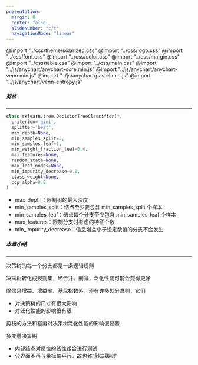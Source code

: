 ```yaml
---
presentation:
  margin: 0
  center: false
  slideNumber: "c/t"
  navigationMode: "linear"
---
```


@import "../css/theme/solarized.css"
@import "../css/logo.css"
@import "../css/font.css"
@import "../css/color.css"
@import "../css/margin.css"
@import "../css/table.css"
@import "../css/main.css"
@import "../js/anychart/anychart-core.min.js"
@import "../js/anychart/anychart-venn.min.js"
@import "../js/anychart/pastel.min.js"
@import "../js/anychart/venn-entropy.js"

<!-- slide data-notes="" -->

##### 剪枝

---

```python {.line-numbers .top-1 .bottom0 .left4 highlight=[4-6,8,11]}
class sklearn.tree.DecisionTreeClassifier(*,
  criterion='gini',
  splitter='best',
  max_depth=None,
  min_samples_split=2,
  min_samples_leaf=1,
  min_weight_fraction_leaf=0.0,
  max_features=None,
  random_state=None,
  max_leaf_nodes=None,
  min_impurity_decrease=0.0,
  class_weight=None,
  ccp_alpha=0.0
)
```

- max_depth：限制树的最大深度
- min_samples_split：结点至少要包含 min_samples_split 个样本
- min_samples_leaf：结点每个分支至少包含 min_samples_leaf 个样本
- max_features：限制分支时考虑的特征个数
- min_impurity_decrease：信息增益小于设定数值的分支不会发生

<!-- slide data-notes="" -->

##### 本章小结

---

决策树的每一个分支都是一条逻辑规则

决策树转化成规则集，经合并、删减，泛化性能可能会变得更好

除信息增益、增益率、基尼指数外，还有许多划分准则，它们

- 对决策树的尺寸有很大影响
- 对泛化性能的影响很有限

<div class="top2"></div>

剪枝的方法和程度对决策树泛化性能的影响很显著

多变量决策树

- 内部结点对属性的线性组合进行测试
- 分界面不再与坐标轴平行，故也称“斜决策树”
